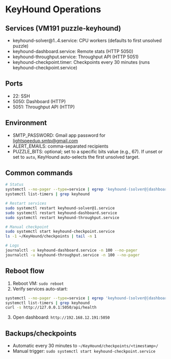 # KeyHound Operations

## Services (VM191 puzzle-keyhound)
- keyhound-solver@1..4.service: CPU workers (defaults to first unsolved puzzle)
- keyhound-dashboard.service: Remote stats (HTTP 5050)
- keyhound-throughput.service: Throughput API (HTTP 5051)
- keyhound-checkpoint.timer: Checkpoints every 30 minutes (runs keyhound-checkpoint.service)

## Ports
- 22: SSH
- 5050: Dashboard (HTTP)
- 5051: Throughput API (HTTP)

## Environment
- SMTP_PASSWORD: Gmail app password for lightspeedup.smtp@gmail.com
- ALERT_EMAILS: comma-separated recipients
- PUZZLE_BITS: optional; set to a specific bits value (e.g., 67). If unset or set to `auto`, KeyHound auto-selects the first unsolved target.

## Common commands
```bash
# Status
systemctl --no-pager --type=service | egrep 'keyhound-(solver@|dashboard|throughput)'
systemctl list-timers | grep keyhound

# Restart services
sudo systemctl restart keyhound-solver@1.service
sudo systemctl restart keyhound-dashboard.service
sudo systemctl restart keyhound-throughput.service

# Manual checkpoint
sudo systemctl start keyhound-checkpoint.service
ls -1 ~/KeyHound/checkpoints | tail -n 1

# Logs
journalctl -u keyhound-dashboard.service -n 100 --no-pager
journalctl -u keyhound-throughput.service -n 100 --no-pager
```

## Reboot flow
1. Reboot VM: `sudo reboot`
2. Verify services auto-start:
```bash
systemctl --no-pager --type=service | egrep 'keyhound-(solver@|dashboard|throughput)'
systemctl list-timers | grep keyhound
curl -s http://127.0.0.1:5050/api/health
```
3. Open dashboard: `http://192.168.12.191:5050`

## Backups/checkpoints
- Automatic every 30 minutes to `~/KeyHound/checkpoints/<timestamp>/`
- Manual trigger: `sudo systemctl start keyhound-checkpoint.service`
